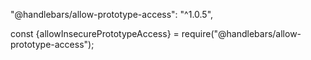 "@handlebars/allow-prototype-access": "^1.0.5",

const {allowInsecurePrototypeAccess} = require("@handlebars/allow-prototype-access");
